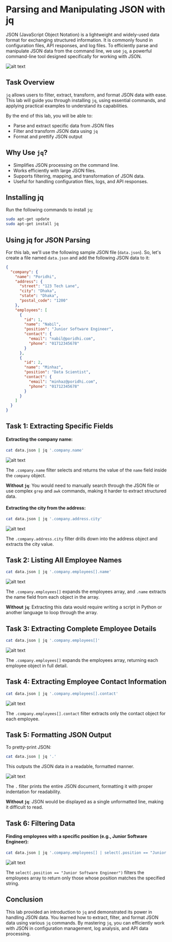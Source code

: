 # Parsing and Manipulating JSON with jq

JSON (JavaScript Object Notation) is a lightweight and widely-used data format for exchanging structured information. It is commonly found in configuration files, API responses, and log files. To efficiently parse and manipulate JSON data from the command line, we use `jq`, a powerful command-line tool designed specifically for working with JSON.

![alt text](https://raw.githubusercontent.com/poridhiEng/poridhi-labs/refs/heads/main/Poridhi%20Labs/Bash%20Script%20Labs/Lab%2002/images/jq.png)

## Task Overview

`jq` allows users to filter, extract, transform, and format JSON data with ease. This lab will guide you through installing `jq`, using essential commands, and applying practical examples to understand its capabilities.

By the end of this lab, you will be able to:
- Parse and extract specific data from JSON files
- Filter and transform JSON data using `jq`
- Format and prettify JSON output

## Why Use `jq`?

- Simplifies JSON processing on the command line.
- Works efficiently with large JSON files.
- Supports filtering, mapping, and transformation of JSON data.
- Useful for handling configuration files, logs, and API responses.

## Installing jq

Run the following commands to install `jq`:

```sh
sudo apt-get update
sudo apt-get install jq
```

## Using jq for JSON Parsing

For this lab, we'll use the following sample JSON file (`data.json`). So, let's create a file named `data.json` and add the following JSON data to it:

```json
{
  "company": {
    "name": "Poridhi",
    "address": {
      "street": "123 Tech Lane",
      "city": "Dhaka",
      "state": "Dhaka",
      "postal_code": "1200"
    },
    "employees": [
      {
        "id": 1,
        "name": "Nabil",
        "position": "Junior Software Engineer",
        "contact": {
          "email": "nabil@poridhi.com",
          "phone": "01712345678"
        }
      },
      {
        "id": 2,
        "name": "Minhaz",
        "position": "Data Scientist",
        "contact": {
          "email": "minhaz@poridhi.com",
          "phone": "01712345678"
        }
      }
    ]
  }
}
```

## Task 1: Extracting Specific Fields

#### Extracting the company name:

```sh
cat data.json | jq '.company.name'
```

![alt text](https://raw.githubusercontent.com/poridhiEng/poridhi-labs/refs/heads/main/Poridhi%20Labs/Bash%20Script%20Labs/Lab%2002/images/image.png)

The `.company.name` filter selects and returns the value of the `name` field inside the `company` object.

**Without `jq`**: You would need to manually search through the JSON file or use complex `grep` and `awk` commands, making it harder to extract structured data.

#### Extracting the city from the address:
```sh
cat data.json | jq '.company.address.city'
```

![alt text](https://raw.githubusercontent.com/poridhiEng/poridhi-labs/refs/heads/main/Poridhi%20Labs/Bash%20Script%20Labs/Lab%2002/images/image-1.png)

The `.company.address.city` filter drills down into the address object and extracts the city value.

## Task 2: Listing All Employee Names

```sh
cat data.json | jq '.company.employees[].name'
```

![alt text](https://raw.githubusercontent.com/poridhiEng/poridhi-labs/refs/heads/main/Poridhi%20Labs/Bash%20Script%20Labs/Lab%2002/images/image-2.png)

The `.company.employees[]` expands the employees array, and `.name` extracts the name field from each object in the array.

**Without `jq`**: Extracting this data would require writing a script in Python or another language to loop through the array.

## Task 3: Extracting Complete Employee Details

```sh
cat data.json | jq '.company.employees[]'
```

![alt text](https://raw.githubusercontent.com/poridhiEng/poridhi-labs/refs/heads/main/Poridhi%20Labs/Bash%20Script%20Labs/Lab%2002/images/image-3.png)

The `.company.employees[]` expands the employees array, returning each employee object in full detail.

## Task 4: Extracting Employee Contact Information

```sh
cat data.json | jq '.company.employees[].contact'
```

![alt text](https://raw.githubusercontent.com/poridhiEng/poridhi-labs/refs/heads/main/Poridhi%20Labs/Bash%20Script%20Labs/Lab%2002/images/image-4.png)

The `.company.employees[].contact` filter extracts only the contact object for each employee.

## Task 5: Formatting JSON Output

To pretty-print JSON:

```sh
cat data.json | jq '.'
```
This outputs the JSON data in a readable, formatted manner.

![alt text](https://raw.githubusercontent.com/poridhiEng/poridhi-labs/refs/heads/main/Poridhi%20Labs/Bash%20Script%20Labs/Lab%2002/images/image-5.png)

The `.` filter prints the entire JSON document, formatting it with proper indentation for readability.

**Without `jq`**: JSON would be displayed as a single unformatted line, making it difficult to read.

## Task 6: Filtering Data

#### Finding employees with a specific position (e.g., Junior Software Engineer):

```sh
cat data.json | jq '.company.employees[] | select(.position == "Junior Software Engineer")'
```

![alt text](https://raw.githubusercontent.com/poridhiEng/poridhi-labs/refs/heads/main/Poridhi%20Labs/Bash%20Script%20Labs/Lab%2002/images/image-6.png)

The `select(.position == "Junior Software Engineer")` filters the employees array to return only those whose position matches the specified string.

## Conclusion
This lab provided an introduction to `jq` and demonstrated its power in handling JSON data. You learned how to extract, filter, and format JSON data using various `jq` commands. By mastering `jq`, you can efficiently work with JSON in configuration management, log analysis, and API data processing.

